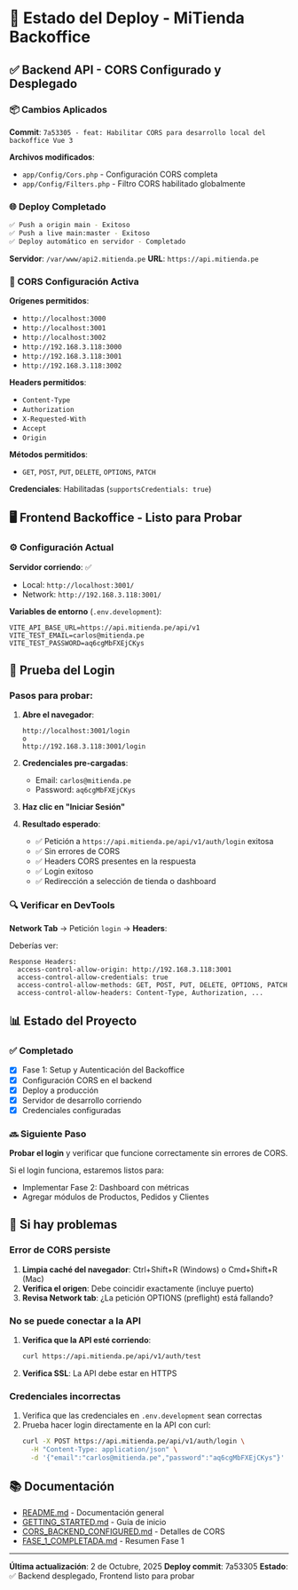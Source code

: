 # 🚀 Estado del Deploy - MiTienda Backoffice

## ✅ Backend API - CORS Configurado y Desplegado

### 📦 Cambios Aplicados

**Commit**: `7a53305 - feat: Habilitar CORS para desarrollo local del backoffice Vue 3`

**Archivos modificados**:
- `app/Config/Cors.php` - Configuración CORS completa
- `app/Config/Filters.php` - Filtro CORS habilitado globalmente

### 🌐 Deploy Completado

```bash
✅ Push a origin main - Exitoso
✅ Push a live main:master - Exitoso
✅ Deploy automático en servidor - Completado
```

**Servidor**: `/var/www/api2.mitienda.pe`
**URL**: `https://api.mitienda.pe`

### 🔐 CORS Configuración Activa

**Orígenes permitidos**:
- `http://localhost:3000`
- `http://localhost:3001`
- `http://localhost:3002`
- `http://192.168.3.118:3000`
- `http://192.168.3.118:3001`
- `http://192.168.3.118:3002`

**Headers permitidos**:
- `Content-Type`
- `Authorization`
- `X-Requested-With`
- `Accept`
- `Origin`

**Métodos permitidos**:
- `GET`, `POST`, `PUT`, `DELETE`, `OPTIONS`, `PATCH`

**Credenciales**: Habilitadas (`supportsCredentials: true`)

## 🖥️ Frontend Backoffice - Listo para Probar

### ⚙️ Configuración Actual

**Servidor corriendo**: ✅
- Local: `http://localhost:3001/`
- Network: `http://192.168.3.118:3001/`

**Variables de entorno** (`.env.development`):
```env
VITE_API_BASE_URL=https://api.mitienda.pe/api/v1
VITE_TEST_EMAIL=carlos@mitienda.pe
VITE_TEST_PASSWORD=aq6cgMbFXEjCKys
```

## 🧪 Prueba del Login

### Pasos para probar:

1. **Abre el navegador**:
   ```
   http://localhost:3001/login
   o
   http://192.168.3.118:3001/login
   ```

2. **Credenciales pre-cargadas**:
   - Email: `carlos@mitienda.pe`
   - Password: `aq6cgMbFXEjCKys`

3. **Haz clic en "Iniciar Sesión"**

4. **Resultado esperado**:
   - ✅ Petición a `https://api.mitienda.pe/api/v1/auth/login` exitosa
   - ✅ Sin errores de CORS
   - ✅ Headers CORS presentes en la respuesta
   - ✅ Login exitoso
   - ✅ Redirección a selección de tienda o dashboard

### 🔍 Verificar en DevTools

**Network Tab** → Petición `login` → **Headers**:

Deberías ver:
```
Response Headers:
  access-control-allow-origin: http://192.168.3.118:3001
  access-control-allow-credentials: true
  access-control-allow-methods: GET, POST, PUT, DELETE, OPTIONS, PATCH
  access-control-allow-headers: Content-Type, Authorization, ...
```

## 📊 Estado del Proyecto

### ✅ Completado

- [x] Fase 1: Setup y Autenticación del Backoffice
- [x] Configuración CORS en el backend
- [x] Deploy a producción
- [x] Servidor de desarrollo corriendo
- [x] Credenciales configuradas

### 🔜 Siguiente Paso

**Probar el login** y verificar que funcione correctamente sin errores de CORS.

Si el login funciona, estaremos listos para:
- Implementar Fase 2: Dashboard con métricas
- Agregar módulos de Productos, Pedidos y Clientes

## 🐛 Si hay problemas

### Error de CORS persiste

1. **Limpia caché del navegador**: Ctrl+Shift+R (Windows) o Cmd+Shift+R (Mac)
2. **Verifica el origen**: Debe coincidir exactamente (incluye puerto)
3. **Revisa Network tab**: ¿La petición OPTIONS (preflight) está fallando?

### No se puede conectar a la API

1. **Verifica que la API esté corriendo**:
   ```bash
   curl https://api.mitienda.pe/api/v1/auth/test
   ```

2. **Verifica SSL**: La API debe estar en HTTPS

### Credenciales incorrectas

1. Verifica que las credenciales en `.env.development` sean correctas
2. Prueba hacer login directamente en la API con curl:
   ```bash
   curl -X POST https://api.mitienda.pe/api/v1/auth/login \
     -H "Content-Type: application/json" \
     -d '{"email":"carlos@mitienda.pe","password":"aq6cgMbFXEjCKys"}'
   ```

## 📚 Documentación

- [README.md](README.md) - Documentación general
- [GETTING_STARTED.md](GETTING_STARTED.md) - Guía de inicio
- [CORS_BACKEND_CONFIGURED.md](CORS_BACKEND_CONFIGURED.md) - Detalles de CORS
- [FASE_1_COMPLETADA.md](FASE_1_COMPLETADA.md) - Resumen Fase 1

---

**Última actualización**: 2 de Octubre, 2025
**Deploy commit**: 7a53305
**Estado**: ✅ Backend desplegado, Frontend listo para probar
